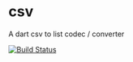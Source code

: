 csv
===

A dart csv to list codec / converter


[![Build Status](https://drone.io/github.com/close2/csv/status.png)](https://drone.io/github.com/close2/csv/latest)